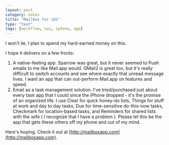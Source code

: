 ```yaml
---
layout: post
category: notes
title: "Mailbox for iOS"
type: "text"
tags: [workflow, ios, iphone, app]
---
```

I won't lie, I plan to spend my hard-earned money on this.

I hope it delivers on a few fronts:

1. A native-feeling app. Sparrow was great, but it never seemed to Push emails to me like Mail.app would. GMail2 is great too, but it's really difficult to switch accounts and see where exactly that unread message lives. I want an app that can out-perform Mail.app on features and speed.
2. Email as a task management solution. I've tried/purchased just about every task app that I could since the iPhone dropped - it's the promise of an organized life. I use Clear for quick honey-do lists, Things for stuff at work and day to day tasks, Due for time-sensitive do-this-now tasks, Checkmark for location-based tasks, and Reminders for shared lists with the wife ( I recognize that I have a problem ). Please let this be the app that gets these others off my phone and out of my mind.

Here's hoping. Check it out at [http://mailboxapp.com](http://mailboxapp.com).
